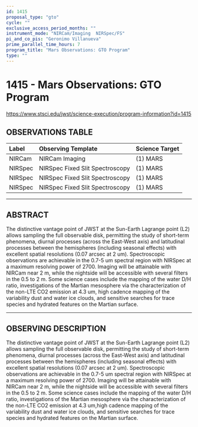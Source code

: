 ```yaml
---
id: 1415
proposal_type: "gto"
cycle: ""
exclusive_access_period_months: ""
instrument_mode: "NIRCam/Imaging  NIRSpec/FS"
pi_and_co_pis: "Geronimo Villanueva"
prime_parallel_time_hours: 7
program_title: "Mars Observations: GTO Program"
type: ""
---
```

# 1415 - Mars Observations: GTO Program
https://www.stsci.edu/jwst/science-execution/program-information?id=1415
## OBSERVATIONS TABLE
| Label   | Observing Template                 | Science Target |
| :------ | :--------------------------------- | :------------- |
| NIRCam  | NIRCam Imaging                     | (1) MARS       |
| NIRSpec | NIRSpec Fixed Slit Spectroscopy    | (1) MARS       |
| NIRSpec | NIRSpec Fixed Slit Spectroscopy    | (1) MARS       |
| NIRSpec | NIRSpec Fixed Slit Spectroscopy    | (1) MARS       |

---

## ABSTRACT

The distinctive vantage point of JWST at the Sun-Earth Lagrange point (L2) allows sampling the full observable disk, permitting the study of short-term phenomena, diurnal processes (across the East-West axis) and latitudinal processes between the hemispheres (including seasonal effects) with excellent spatial resolutions (0.07 arcsec at 2 um). Spectroscopic observations are achievable in the 0.7-5 um spectral region with NIRSpec at a maximum resolving power of 2700. Imaging will be attainable with NIRCam near 2 m, while the nightside will be accessible with several filters in the 0.5 to 2 m. Some science cases include the mapping of the water D/H ratio, investigations of the Martian mesosphere via the characterization of the non-LTE CO2 emission at 4.3 um, high cadence mapping of the variability dust and water ice clouds, and sensitive searches for trace species and hydrated features on the Martian surface.

---

## OBSERVING DESCRIPTION

The distinctive vantage point of JWST at the Sun-Earth Lagrange point (L2) allows sampling the full observable disk, permitting the study of short-term phenomena, diurnal processes (across the East-West axis) and latitudinal processes between the hemispheres (including seasonal effects) with excellent spatial resolutions (0.07 arcsec at 2 um). Spectroscopic observations are achievable in the 0.7-5 um spectral region with NIRSpec at a maximum resolving power of 2700. Imaging will be attainable with NIRCam near 2 m, while the nightside will be accessible with several filters in the 0.5 to 2 m. Some science cases include the mapping of the water D/H ratio, investigations of the Martian mesosphere via the characterization of the non-LTE CO2 emission at 4.3 um,high cadence mapping of the variability dust and water ice clouds, and sensitive searches for trace species and hydrated features on the Martian surface.
